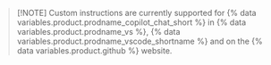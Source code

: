 > [!NOTE] Custom instructions are currently supported for {% data variables.product.prodname_copilot_chat_short %} in {% data variables.product.prodname_vs %}, {% data variables.product.prodname_vscode_shortname %} and on the {% data variables.product.github %} website.
